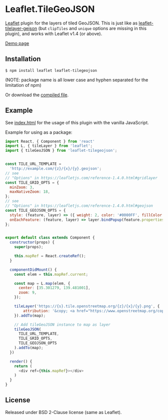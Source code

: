 # Leaflet.TileGeoJSON

[Leaflet](https://leafletjs.com) plugin for the layers of tiled GeoJSON. This is just like as [leaflet-tilelayer-gejson](https://github.com/glenrobertson/leaflet-tilelayer-geojson/) (but `clipTiles` and `unique` options are missing in this plugin), and works with Leaflet v1.4 (or above).

[Demo page](https://zeroyonichihachi.github.io/Leaflet.TileGeoJSON)


## Installation

```
$ npm install leaflet leaflet-tilegeojson
```
(NOTE: package name is all lower case and hyphen separated for the limitation of npm)

Or download the [compiled file](https://github.com/zeroyonichihachi/Leaflet.TileGeoJSON/tree/v0.1.0/dist).


## Example

See [index.html](index.html) for the usage of this plugin with the vanilla JavaScript.

Example for using as a package:
```javascript
import React, { Component } from 'react'
import L, { tileLayer } from 'leaflet';
import { tileGeoJSON } from 'leaflet-tilegeojson';


const TILE_URL_TEMPLATE =
  'http://example.com/{z}/{x}/{y}.geojson';
// see
// "Options" in https://leafletjs.com/reference-1.4.0.html#gridlayer
const TILE_GRID_OPTS = {
  minZoom: 3,
  maxNativeZoom: 18,
};
// see
// "Options" in https://leafletjs.com/reference-1.4.0.html#geojson
const TILE_GEOJSON_OPTS = {
  style: (feature, layer) => ({ weight: 2, color: '#0000FF', fillColor: '#0000FF', fill: true, fillOpacity: 0.5, clickable: true }),
  onEachFeature: (feature, layer) => layer.bindPopup(feature.properties.id)
};


export default class extends Component {
  constructor(props) {
    super(props);

    this.mapRef = React.createRef();
  }

  componentDidMount() {
    const elem = this.mapRef.current;

    const map = L.map(elem, {
      center: [35.301279, 139.481001],
      zoom: 9,
    });

    tileLayer('https://{s}.tile.openstreetmap.org/{z}/{x}/{y}.png', {
        attribution: '&copy; <a href="https://www.openstreetmap.org/copyright">OpenStreetMap</a> contributors'
    }).addTo(map);

    // Add tileGeoJSON instance to map as layer
    tileGeoJSON(
      TILE_URL_TEMPLATE,
      TILE_GRID_OPTS,
      TILE_GEOJSON_OPTS
    ).addTo(map);
  })

  render() {
    return (
      <div ref={this.mapRef}></div>
    )
  }
}
```


## License

Released under BSD 2-Clause license (same as Leaflet).
